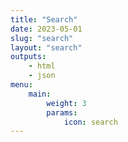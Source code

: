 ```yaml
---
title: "Search"
date: 2023-05-01
slug: "search"
layout: "search"
outputs:
    - html
    - json
menu:
    main:
        weight: 3
        params: 
            icon: search
---
```


